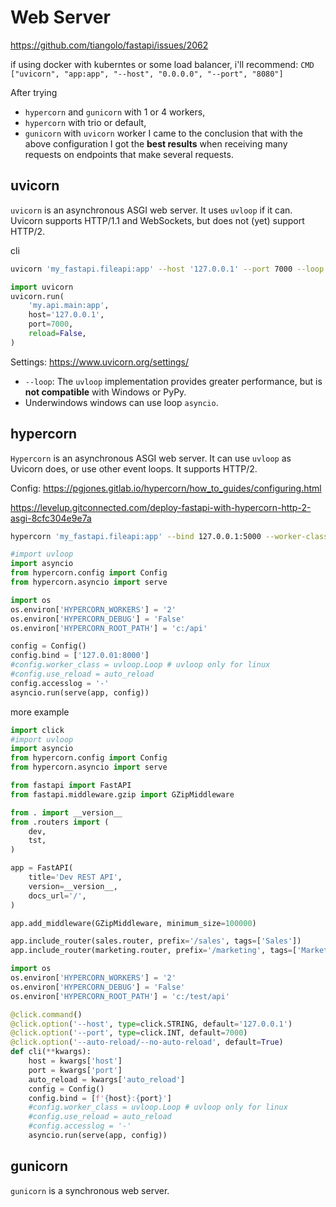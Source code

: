 # Web Server
https://github.com/tiangolo/fastapi/issues/2062

if using docker with kuberntes or some load balancer, i'll recommend:
`CMD ["uvicorn", "app:app", "--host", "0.0.0.0", "--port", "8080"]`

After trying
- `hypercorn` and `gunicorn` with 1 or 4 workers,
- `hypercorn` with trio or default,
- `gunicorn` with `uvicorn` worker
I came to the conclusion that with the above configuration I got the **best results** when receiving many requests on endpoints that make several requests.

## uvicorn
`uvicorn` is an asynchronous ASGI web server.
It uses `uvloop` if it can.
Uvicorn supports HTTP/1.1 and WebSockets, but does not (yet) support HTTP/2.

cli
```sh
uvicorn 'my_fastapi.fileapi:app' --host '127.0.0.1' --port 7000 --loop 'uvloop' --workers 1 --root-path '/api' --reload
```

```py
import uvicorn
uvicorn.run(
    'my.api.main:app',
    host='127.0.0.1',
    port=7000,
    reload=False,
)
```

Settings:
https://www.uvicorn.org/settings/
- `--loop`: The `uvloop` implementation provides greater performance, but is **not compatible** with Windows or PyPy.
- Underwindows windows can use loop `asyncio`.

## hypercorn
`Hypercorn` is an asynchronous ASGI web server.
It can use `uvloop` as Uvicorn does, or use other event loops. It supports HTTP/2.

Config:
https://pgjones.gitlab.io/hypercorn/how_to_guides/configuring.html

https://levelup.gitconnected.com/deploy-fastapi-with-hypercorn-http-2-asgi-8cfc304e9e7a
```sh
hypercorn 'my_fastapi.fileapi:app' --bind 127.0.0.1:5000 --worker-class 'uvloop' --workers 2 --root-path '/api' --reload --debug
```

```py
#import uvloop
import asyncio
from hypercorn.config import Config
from hypercorn.asyncio import serve

import os
os.environ['HYPERCORN_WORKERS'] = '2'
os.environ['HYPERCORN_DEBUG'] = 'False'
os.environ['HYPERCORN_ROOT_PATH'] = 'c:/api'

config = Config()
config.bind = ['127.0.01:8000']
#config.worker_class = uvloop.Loop # uvloop only for linux
#config.use_reload = auto_reload
config.accesslog = '-'
asyncio.run(serve(app, config))
```

more example
```py
import click
#import uvloop
import asyncio
from hypercorn.config import Config
from hypercorn.asyncio import serve

from fastapi import FastAPI
from fastapi.middleware.gzip import GZipMiddleware

from . import __version__
from .routers import (
    dev,
    tst,
)

app = FastAPI(
    title='Dev REST API',
    version=__version__,
    docs_url='/',
)

app.add_middleware(GZipMiddleware, minimum_size=100000)

app.include_router(sales.router, prefix='/sales', tags=['Sales'])
app.include_router(marketing.router, prefix='/marketing', tags=['Marketing'])

import os
os.environ['HYPERCORN_WORKERS'] = '2'
os.environ['HYPERCORN_DEBUG'] = 'False'
os.environ['HYPERCORN_ROOT_PATH'] = 'c:/test/api'

@click.command()
@click.option('--host', type=click.STRING, default='127.0.0.1')
@click.option('--port', type=click.INT, default=7000)
@click.option('--auto-reload/--no-auto-reload', default=True)
def cli(**kwargs):
    host = kwargs['host']
    port = kwargs['port']
    auto_reload = kwargs['auto_reload']
    config = Config()
    config.bind = [f'{host}:{port}']
    #config.worker_class = uvloop.Loop # uvloop only for linux
    #config.use_reload = auto_reload
    #config.accesslog = '-'
    asyncio.run(serve(app, config))
```

## gunicorn
`gunicorn` is a synchronous web server.
